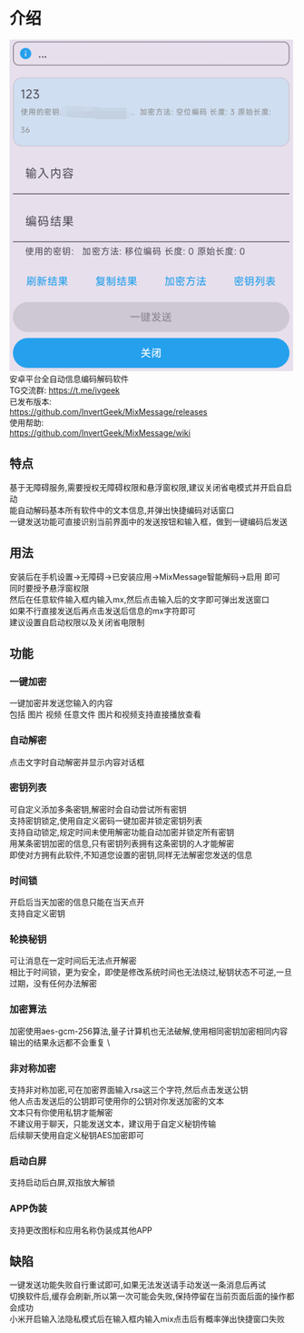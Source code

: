 
# 介绍
![1](image.png)\
安卓平台全自动信息编码解码软件 \
TG交流群: https://t.me/ivgeek \
已发布版本: \
https://github.com/InvertGeek/MixMessage/releases \
使用帮助: \
https://github.com/InvertGeek/MixMessage/wiki

## 特点
基于无障碍服务,需要授权无障碍权限和悬浮窗权限,建议关闭省电模式并开启自启动\
能自动解码基本所有软件中的文本信息,并弹出快捷编码对话窗口\
一键发送功能可直接识别当前界面中的发送按钮和输入框，做到一键编码后发送

## 用法
安装后在手机设置->无障碍->已安装应用->MixMessage智能解码->启用 即可\
同时要授予悬浮窗权限\
然后在任意软件输入框内输入mx,然后点击输入后的文字即可弹出发送窗口\
如果不行直接发送后再点击发送后信息的mx字符即可\
建议设置自启动权限以及关闭省电限制

## 功能
### 一键加密
一键加密并发送您输入的内容 \
包括 图片 视频 任意文件 图片和视频支持直接播放查看 

### 自动解密
点击文字时自动解密并显示内容对话框

### 密钥列表
可自定义添加多条密钥,解密时会自动尝试所有密钥\
支持密钥锁定,使用自定义密码一键加密并锁定密钥列表\
支持自动锁定,规定时间未使用解密功能自动加密并锁定所有密钥\
用某条密钥加密的信息,只有密钥列表拥有这条密钥的人才能解密\
即使对方拥有此软件,不知道您设置的密钥,同样无法解密您发送的信息

### 时间锁
开启后当天加密的信息只能在当天点开\
支持自定义密钥

### 轮换秘钥
可让消息在一定时间后无法点开解密 \
相比于时间锁，更为安全，即使是修改系统时间也无法绕过,秘钥状态不可逆,一旦过期，没有任何办法解密

### 加密算法
加密使用aes-gcm-256算法,量子计算机也无法破解,使用相同密钥加密相同内容输出的结果永远都不会重复 \

### 非对称加密
支持非对称加密,可在加密界面输入rsa这三个字符,然后点击发送公钥 \
他人点击发送后的公钥即可使用你的公钥对你发送加密的文本 \
文本只有你使用私钥才能解密 \
不建议用于聊天，只能发送文本，建议用于自定义秘钥传输 \
后续聊天使用自定义秘钥AES加密即可

### 启动白屏
支持启动后白屏,双指放大解锁

### APP伪装
支持更改图标和应用名称伪装成其他APP

## 缺陷
一键发送功能失败自行重试即可,如果无法发送请手动发送一条消息后再试\
切换软件后,缓存会刷新,所以第一次可能会失败,保持停留在当前页面后面的操作都会成功\
小米开启输入法隐私模式后在输入框内输入mix点击后有概率弹出快捷窗口失败
